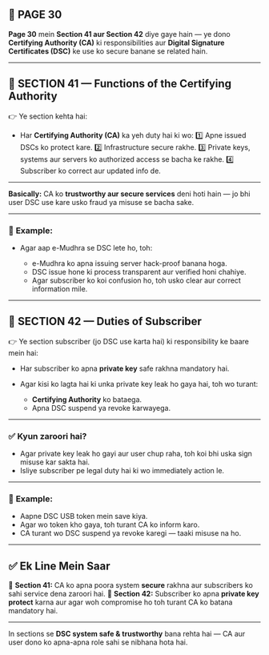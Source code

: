 ## 📄 **PAGE 30**

**Page 30** mein **Section 41 aur Section 42** diye gaye hain — ye dono **Certifying Authority (CA)** ki responsibilities aur **Digital Signature Certificates (DSC)** ke use ko secure banane se related hain.

---

## 🔹 **SECTION 41 — Functions of the Certifying Authority**

👉 Ye section kehta hai:

* Har **Certifying Authority (CA)** ka yeh duty hai ki wo:
  1️⃣ Apne issued DSCs ko protect kare.
  2️⃣ Infrastructure secure rakhe.
  3️⃣ Private keys, systems aur servers ko authorized access se bacha ke rakhe.
  4️⃣ Subscriber ko correct aur updated info de.

---

**Basically:**
CA ko **trustworthy aur secure services** deni hoti hain — jo bhi user DSC use kare usko fraud ya misuse se bacha sake.

---

### 🧩 **Example:**

* Agar aap e-Mudhra se DSC lete ho, toh:

  * e-Mudhra ko apna issuing server hack-proof banana hoga.
  * DSC issue hone ki process transparent aur verified honi chahiye.
  * Agar subscriber ko koi confusion ho, toh usko clear aur correct information mile.

---

## 🔹 **SECTION 42 — Duties of Subscriber**

👉 Ye section subscriber (jo DSC use karta hai) ki responsibility ke baare mein hai:

* Har subscriber ko apna **private key** safe rakhna mandatory hai.
* Agar kisi ko lagta hai ki unka private key leak ho gaya hai, toh wo turant:

  * **Certifying Authority** ko bataega.
  * Apna DSC suspend ya revoke karwayega.

---

### ✅ **Kyun zaroori hai?**

* Agar private key leak ho gayi aur user chup raha, toh koi bhi uska sign misuse kar sakta hai.
* Isliye subscriber pe legal duty hai ki wo immediately action le.

---

### 🧩 **Example:**

* Aapne DSC USB token mein save kiya.
* Agar wo token kho gaya, toh turant CA ko inform karo.
* CA turant wo DSC suspend ya revoke karegi — taaki misuse na ho.

---

## ✅ **Ek Line Mein Saar**

📌 **Section 41:** CA ko apna poora system **secure** rakhna aur subscribers ko sahi service dena zaroori hai.
📌 **Section 42:** Subscriber ko apna **private key protect** karna aur agar woh compromise ho toh turant CA ko batana mandatory hai.

---

In sections se **DSC system safe & trustworthy** bana rehta hai — CA aur user dono ko apna-apna role sahi se nibhana hota hai.
